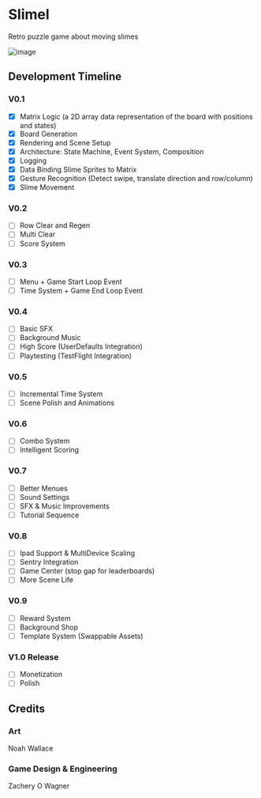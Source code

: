 # Slimel
 Retro puzzle game about moving slimes

![image](https://github.com/ZacheryWagner/SlimeGame/assets/25253120/0b530155-1d6b-416c-ad77-b9a904c41dc7)

## Development Timeline
### V0.1
- [x] Matrix Logic (a 2D array data representation of the board with positions and states)
- [x] Board Generation
- [x] Rendering and Scene Setup
- [x] Architecture: State Machine, Event System, Composition
- [x] Logging
- [x] Data Binding Slime Sprites to Matrix
- [x] Gesture Recognition (Detect swipe, translate direction and row/column)
- [x] Slime Movement

### V0.2
- [ ] Row Clear and Regen
- [ ] Multi Clear
- [ ] Score System

### V0.3
- [ ] Menu + Game Start Loop Event
- [ ] Time System + Game End Loop Event

### V0.4
- [ ] Basic SFX
- [ ] Background Music
- [ ] High Score (UserDefaults Integration)
- [ ] Playtesting (TestFlight Integration)

### V0.5
- [ ] Incremental Time System
- [ ] Scene Polish and Animations

### V0.6
- [ ] Combo System
- [ ] Intelligent Scoring

### V0.7
- [ ] Better Menues
- [ ] Sound Settings
- [ ] SFX & Music Improvements
- [ ] Tutorial Sequence

### V0.8
- [ ] Ipad Support & MultiDevice Scaling
- [ ] Sentry Integration
- [ ] Game Center (stop gap for leaderboards)
- [ ] More Scene Life

### V0.9
- [ ] Reward System
- [ ] Background Shop
- [ ] Template System (Swappable Assets)

### V1.0 Release
- [ ] Monetization
- [ ] Polish

## Credits

### Art
Noah Wallace

### Game Design & Engineering
Zachery O Wagner
